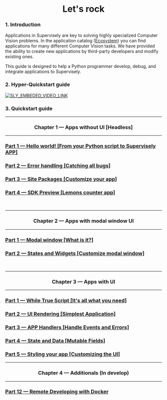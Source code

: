 <!-- <div align="center" markdown>

# **Content**

</div>


1. Headless apps (without UI)  

	1.1. Hello world! — From your Python script to Supervisely APP [part 1]  
	* Run you Python script in Supervisely
	* Describe app config.json
	* How to integrate into Supervisely (later)
	* How to run? (later)  

	1.2. Error handling — Catching all bugs [part 2]  
	* Supervisely Logger
	* Use [try:catch] with traceback
	* Error in task output  


	1.3. Site Packages — Customize your app [part 3]  
	* requirements.txt — add some package and print text at the end

	1.4. SDK Preview — Objects counter app [part 4]  
	* Environment files
	* Print objects count for every class in project
	* Link notebooks (more examples)
	* Link to full SDK docs


2. Modal window apps (simplest UI)

	2.1. Modal window — What is it? [part 5]
	* About states
	* HTML file
	* Hello world APP

	2.2. Widgets — Customize modal window [part 6]  
	* Element widgets
	* Timer APP
 -->

<div align="center" markdown>
<br/>  

# **Let's rock**

</div>

### 1. Introduction  
Applications in Supervisely are key to solving highly specialized Computer Vision problems. In the application catalog ([Ecosystem](https://app.supervise.ly/ecosystem/)) you can find applications for many different Computer Vision tasks. We have provided the ability to create new applications by third-party developers and modify existing ones.

This guide is designed to help a Python programmer develop, debug, and integrate applications to Supervisely.


### 2. Hyper-Quickstart guide  

<a data-key="sly-embeded-video-link" href="https://youtu.be/DwSLTCzhjzY" data-video-code="DwSLTCzhjzY">
    <img src="https://imgur.com/4Xi4rKA.png" alt="SLY_EMBEDED_VIDEO_LINK"  style="max-width:100%;">
</a>


### 3. Quickstart guide  

---

<div align="center" markdown>

### Chapter 1 — Apps without UI [Headless]

</div>

---
<div align="left" markdown>

### [Part 1 — Hello world! [From your Python script to Supervisely APP]](chapter-01-headless/part-01-hello-world/)

### [Part 2 — Error handling [Catching all bugs]](chapter-01-headless/part-02-errors-handling/)

### [Part 3 — Site Packages [Customize your app]](chapter-01-headless/part-03-site-packages/)

### [Part 4 — SDK Preview [Lemons counter app]](chapter-01-headless/part-04-sdk-preview/)
<br/>

</div>

---

<div align="center" markdown>

### Chapter 2 — Apps with modal window UI

</div>

---

<div align="left" markdown>

### [Part 1 — Modal window [What is it?]](chapter-02-modal-window/part-05-modal-window/)

### [Part 2 — States and Widgets [Customize modal window]](chapter-02-modal-window/part-06-states-and-widgets/)

<br/>

</div>

---

<div align="center" markdown>

### Chapter 3 — Apps with UI

</div>

---

### [Part 1 — While True Script [It's all what you need]](chapter-03-ui/part-07-while-true-script/)

### [Part 2 — UI Rendering [Simplest Application]](chapter-03-ui/part-08-ui-rendering/)

### [Part 3 — APP Handlers [Handle Events and Errors]](chapter-03-ui/part-09-app-handlers/)

### [Part 4 — State and Data [Mutable Fields]](chapter-03-ui/part-10-state-and-data/)

### [Part 5 — Styling your app [Customizing the UI]](chapter-03-ui/part-11-styling-your-app/)


---

<div align="center" markdown>

### Chapter 4 — Additionals (In develop)

</div>

---

### [Part 12 — Remote Developing with Docker]()
